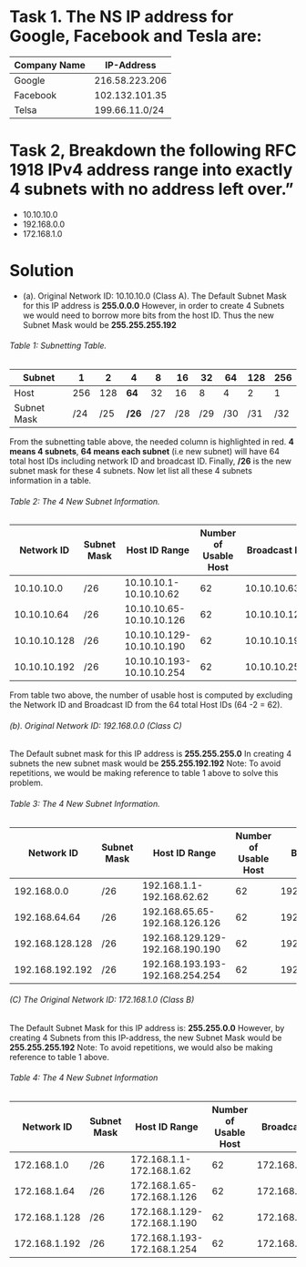 # Task 1. The NS IP address for Google, Facebook and Tesla are:
| Company Name | IP-Address     |
|--------------|----------------|
| Google	     | 216.58.223.206 |
| Facebook	   | 102.132.101.35 |
| Telsa	       | 199.66.11.0/24 |


# Task 2, Breakdown the following RFC 1918 IPv4 address range into exactly 4 subnets with no address left over.” 
* 10.10.10.0 
* 192.168.0.0 
*	172.168.1.0

# Solution
* (a). Original Network ID: 10.10.10.0 (Class A).
The Default Subnet Mask for this IP address is **255.0.0.0**
However, in order to create 4 Subnets we would need to borrow more bits from the host ID. 
Thus the new Subnet Mask would be **255.255.255.192**
###### Table 1: Subnetting Table.
| Subnet	     | 1	  | 2	 |   **4**  | 8   |	16	| 32	| 64	| 128	 | 256  |
|--------------|------|----|----------|-----|-----|-----|-----|------|------|
|   Host	     | 256	|128 | **64**   | 32	| 16	| 8	  | 4	  |  2	 |  1   |
| Subnet Mask  |	/24	| /25|	**/26** |/27	| /28	| /29	|/30	| /31	 | /32  |

From the subnetting table above, the needed column is highlighted in red. **4 means 4 subnets**, **64 means each subnet** (i.e new subnet) will have 64 total host IDs including network ID and broadcast ID.
Finally, **/26** is the new subnet mask for these 4 subnets.
Now let list all these 4 subnets information in a table.

###### Table 2: The 4 New Subnet Information.
| Network ID   |	Subnet Mask	|   Host ID Range	          |Number of Usable Host	 |Broadcast ID   |
|--------------|--------------|---------------------------|----------------------- |---------------|
|10.10.10.0	   |   /26	      | 10.10.10.1-10.10.10.62    |	         62	           |  10.10.10.63  |
|10.10.10.64   |   /26	      | 10.10.10.65-10.10.10.126	|          62	           |  10.10.10.127 |
|10.10.10.128  |   /26	      |10.10.10.129-10.10.10.190	|          62	           |  10.10.10.191 |
10.10.10.192	 |   /26	      |10.10.10.193-10.10.10.254	|          62	           |  10.10.10.255 |

From table two above, the number of usable host is computed by excluding the Network ID and Broadcast ID from the 64 total Host IDs (64 -2 = 62).
###### (b). Original Network ID: 192.168.0.0 (Class C)
The Default subnet mask for this IP address is **255.255.255.0**
In creating 4 subnets the new subnet mask would be **255.255.192.192**
Note: To avoid repetitions, we would be making reference to table 1 above to solve this problem.

###### Table 3: The 4 New Subnet Information.
| Network ID	      |  Subnet Mask  |	       Host ID Range	            | Number of Usable Host	    | Broadcast ID     |
|-------------------|---------------|-----------------------------------|---------------------------|------------------|
| 192.168.0.0	      |   /26	        | 192.168.1.1-192.168.62.62	        |        62	                | 192.168.63.63    |
| 192.168.64.64	    |  /26	        | 192.168.65.65-192.168.126.126	    |        62	                | 192.168.127.127  |
| 192.168.128.128	  |  /26	        | 192.168.129.129-192.168.190.190	  |        62	                | 192.168.191.191  |
| 192.168.192.192	  |  /26	        | 192.168.193.193-192.168.254.254	  |        62	                | 192.168.255.255  |

###### (C) The Original Network ID: 172.168.1.0 (Class B)
The Default Subnet Mask for this IP address is: **255.255.0.0**
However, by creating 4 Subnets from this IP-address, the new Subnet Mask would be **255.255.255.192**
Note: To avoid repetitions, we would also be making reference to table 1 above.

###### Table 4: The 4 New Subnet Information
|  Network ID	     |   Subnet Mask	  |       Host ID Range	             |  Number of Usable Host	    | Broadcast ID    |
|------------------|------------------|----------------------------------|----------------------------|-----------------|
| 172.168.1.0	     |  /26	            | 172.168.1.1-172.168.1.62	       |    62	                    |  172.168.1.63   |
| 172.168.1.64	   |  /26	            | 172.168.1.65-172.168.1.126	     |    62	                    |  172.168.1.127  |
| 172.168.1.128	   |  /26	            | 172.168.1.129-172.168.1.190	     |    62	                    |  172.168.1.191  |
| 172.168.1.192	   |  /26	            | 172.168.1.193-172.168.1.254	     |    62	                    |  172.168.1.255  |

